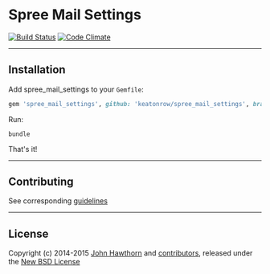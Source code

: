 # Spree Mail Settings

[![Build Status](https://travis-ci.org/spree-contrib/spree_mail_settings.svg?branch=master)](https://travis-ci.org/spree-contrib/spree_mail_settings)
[![Code Climate](https://codeclimate.com/github/spree-contrib/spree_mail_settings/badges/gpa.svg)](https://codeclimate.com/github/spree-contrib/spree_mail_settings)

---

## Installation

Add spree_mail_settings to your `Gemfile`:

```ruby
gem 'spree_mail_settings', github: 'keatonrow/spree_mail_settings', branch: 'master'
```

Run:

```shell
bundle
```

That's it!

---

## Contributing

See corresponding [guidelines][4]

---

## License

Copyright (c) 2014-2015 [John Hawthorn][1] and [contributors][2], released under the [New BSD License][3]

[1]: https://github.com/jhawthorn
[2]: https://github.com/spree-contrib/spree_mail_settings/graphs/contributors
[3]: https://github.com/spree-contrib/spree_mail_settings/tree/master/LICENSE.md
[4]: https://github.com/spree-contrib/spree_mail_settings/tree/master/CONTRIBUTING.md
